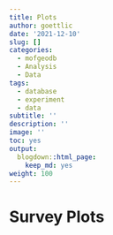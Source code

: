```yaml
---
title: Plots
author: goettlic
date: '2021-12-10'
slug: []
categories:
  - mofgeodb
  - Analysis
  - Data
tags:
  - database
  - experiment
  - data
subtitle: ''
description: ''
image: ''
toc: yes
output:
  blogdown::html_page:
    keep_md: yes
weight: 100
---
```

# Survey Plots
